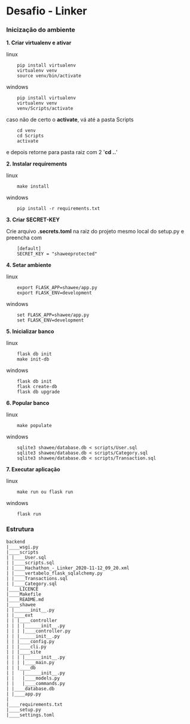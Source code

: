 # Desafio - Linker

### Inicização do ambiente

**1. Criar virtualenv e ativar**

linux

```
    pip install virtualenv
    virtualenv venv
    source venv/bin/activate
```
windows

```
    pip install virtualenv
    virtualenv venv
    venv/Scripts/activate
```
caso não de certo o **activate**, vá até a pasta Scripts
```
    cd venv
    cd Scripts
    activate
```
e depois retorne para pasta raiz com 2 '**cd ..**'

**2. Instalar requirements**
  
linux

```
    make install
```

windows

```
    pip install -r requirements.txt
```

**3. Criar SECRET-KEY**

Crie arquivo **.secrets.toml** na raiz do projeto mesmo local do setup.py e preencha com

```
    [default]
    SECRET_KEY = "shaweeprotected"
```

**4. Setar ambiente**
   
linux

```
    export FLASK_APP=shawee/app.py
    export FLASK_ENV=development
```

windows

```
    set FLASK_APP=shawee/app.py
    set FLASK_ENV=development
```

**5. Inicializar banco**

linux

```
    flask db init
    make init-db
```

windows

```
    flask db init
    flask create-db
    flask db upgrade
```

**6. Popular banco**

linux

```
    make populate
```

windows

```
    sqlite3 shawee/database.db < scripts/User.sql
    sqlite3 shawee/database.db < scripts/Category.sql
    sqlite3 shawee/database.db < scripts/Transaction.sql
```

**7. Executar aplicação**

linux

```
    make run ou flask run
```

windows

```
    flask run
```

### Estrutura

```
backend
|____wsgi.py
|____scripts
| |____User.sql
| |____scripts.sql
| |____Hachathon_-_Linker_2020-11-12_09_20.xml
| |____vertabelo_flask_sqlalchemy.py
| |____Transactions.sql
| |____Category.sql
|____LICENCE
|____Makefile
|____README.md
|____shawee
| |______init__.py
| |____ext
| | |____controller
| | | |______init__.py
| | | |____controller.py
| | |______init__.py
| | |____config.py
| | |____cli.py
| | |____site
| | | |______init__.py
| | | |____main.py
| | |____db
| |   |______init__.py
| |   |____models.py
| |   |____commands.py
| |____database.db
| |____app.py
|
|____requirements.txt
|____setup.py
|____settings.toml
```